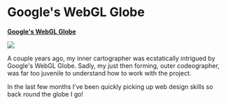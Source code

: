 # **Google's WebGL Globe** 

[**Google's WebGL Globe**](http://www.chromeexperiments.com/globe)

![](https://4.bp.blogspot.com/-nB6XnTgb4AA/TcLQ4gRBtfI/AAAAAAAAH-U/vb2GuhPN6aM/globe.png)

A couple years ago, my inner cartographer was ecstatically intrigued by Google's WebGL Globe. Sadly, my just then forming, outer codeographer, was far too juvenile to understand how to work with the project.

In the last few months I’ve been quickly picking up web design skills so back round the globe I go!
